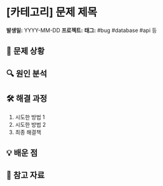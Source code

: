 # [카테고리] 문제 제목

**발생일:** YYYY-MM-DD
**프로젝트:**
**태그:** #bug #database #api 등

## 🚨 문제 상황

## 🔍 원인 분석

## 🛠 해결 과정

1. 시도한 방법 1
2. 시도한 방법 2
3. 최종 해결책

## 💡 배운 점

## 🔗 참고 자료
